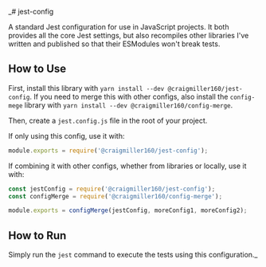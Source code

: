 _# jest-config

A standard Jest configuration for use in JavaScript projects. It both provides all the core Jest settings, but also recompiles other libraries I've written and published so that their ESModules won't break tests.

## How to Use

First, install this library with `yarn install --dev @craigmiller160/jest-config`. If you need to merge this with other configs, also install the `config-mege` library with `yarn install --dev @craigmiller160/config-merge`.

Then, create a `jest.config.js` file in the root of your project.

If only using this config, use it with:

```javascript
module.exports = require('@craigmiller160/jest-config');
```

If combining it with other configs, whether from libraries or locally, use it with:

```javascript
const jestConfig = require('@craigmiller160/jest-config');
const configMerge = require('@craigmiller160/config-merge');

module.exports = configMerge(jestConfig, moreConfig1, moreConfig2);
```

## How to Run

Simply run the `jest` command to execute the tests using this configuration._
